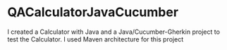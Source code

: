 # QACalculatorJavaCucumber
I created a Calculator with Java and a Java/Cucumber-Gherkin project to test the Calculator. I used Maven architecture for this project 
